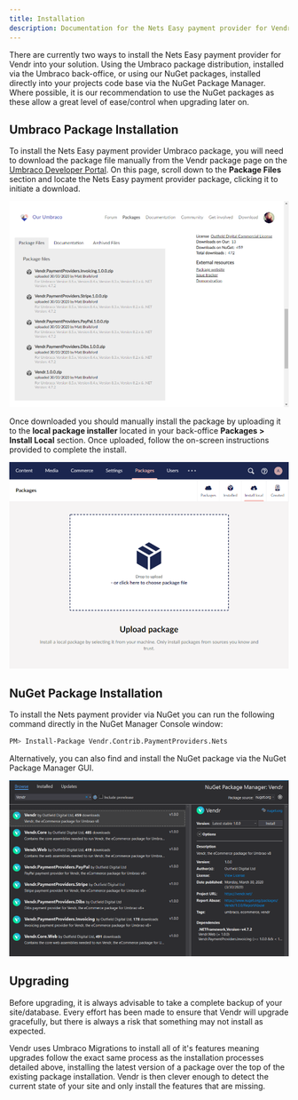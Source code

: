 ```yaml
---
title: Installation
description: Documentation for the Nets Easy payment provider for Vendr, the eCommerce solution for Umbraco v8+
---
```


There are currently two ways to install the Nets Easy payment provider for Vendr into your solution. Using the Umbraco package distribution, installed via the Umbraco back-office, or using our NuGet packages, installed directly into your projects code base via the NuGet Package Manager. Where possible, it is our recommendation to use the NuGet packages as these allow a great level of ease/control when upgrading later on.

## Umbraco Package Installation

To install the Nets Easy payment provider Umbraco package, you will need to download the package file manually from the Vendr package page on the [Umbraco Developer Portal](https://our.umbraco.com/packages/website-utilities/vendr/). On this page, scroll down to the **Package Files** section and locate the Nets Easy payment provider package, clicking it to initiate a download.

![Umbraco package files list](/media/screenshots/package-files-list.png)

Once downloaded you should manually install the package by uploading it to the **local package installer** located in your back-office **Packages > Install Local** section. Once uploaded, follow the on-screen instructions provided to complete the install.

![Installing an Umbraco Package via Local Umbraco Package](/media/screenshots/umbraco_local_package_install.png)

## NuGet Package Installation

To install the Nets payment provider via NuGet you can run the following command directly in the NuGet Manager Console window:

```bash
PM> Install-Package Vendr.Contrib.PaymentProviders.Nets
```

Alternatively, you can also find and install the NuGet package via the NuGet Package Manager GUI.

![Installing Vendr via the NuGet Package Manager GUI](/media/screenshots/nuget_package_manager_gui.png)

## Upgrading

<message-box type="warn" heading="Before you upgrade">

Before upgrading, it is always advisable to take a complete backup of your site/database. Every effort has been made to ensure that Vendr will upgrade gracefully, but there is always a risk that something may not install as expected.

</message-box>

Vendr uses Umbraco Migrations to install all of it's features meaning upgrades follow the exact same process as the installation processes detailed above, installing the latest version of a package over the top of the existing package installation. Vendr is then clever enough to detect the current state of your site and only install the features that are missing.